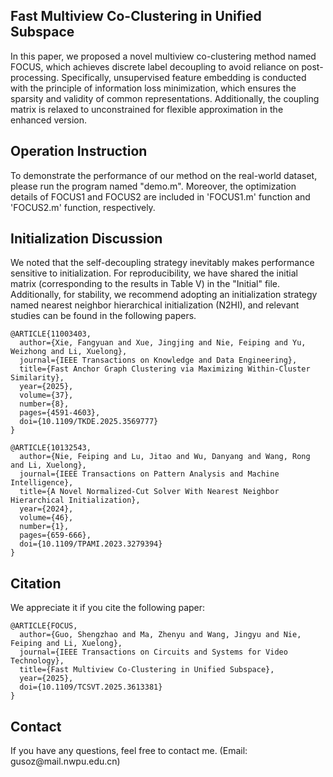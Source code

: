 ## Fast Multiview Co-Clustering in Unified Subspace

In this paper, we proposed a novel multiview co-clustering method named FOCUS, which achieves discrete label decoupling to avoid reliance on post-processing. Specifically, unsupervised feature embedding is conducted with the principle of information loss minimization, which ensures the sparsity and validity of common representations. Additionally, the coupling matrix is relaxed to unconstrained for flexible approximation in the enhanced version.

## Operation Instruction

To demonstrate the performance of our method on the real-world dataset, please run the program named "demo.m". Moreover, the optimization details of FOCUS1 and FOCUS2 are included in 'FOCUS1.m' function and 'FOCUS2.m' function, respectively.

## Initialization Discussion

We noted that the self-decoupling strategy inevitably makes performance sensitive to initialization. For reproducibility, we have shared the initial matrix (corresponding to the results in Table V) in the "Initial" file. Additionally, for stability, we recommend adopting an initialization strategy named nearest neighbor hierarchical initialization (N2HI), and relevant studies can be found in the following papers.

    @ARTICLE{11003403,
      author={Xie, Fangyuan and Xue, Jingjing and Nie, Feiping and Yu, Weizhong and Li, Xuelong},
      journal={IEEE Transactions on Knowledge and Data Engineering}, 
      title={Fast Anchor Graph Clustering via Maximizing Within-Cluster Similarity}, 
      year={2025},
      volume={37},
      number={8},
      pages={4591-4603},
      doi={10.1109/TKDE.2025.3569777}
    }

    @ARTICLE{10132543,
      author={Nie, Feiping and Lu, Jitao and Wu, Danyang and Wang, Rong and Li, Xuelong},
      journal={IEEE Transactions on Pattern Analysis and Machine Intelligence}, 
      title={A Novel Normalized-Cut Solver With Nearest Neighbor Hierarchical Initialization}, 
      year={2024},
      volume={46},
      number={1},
      pages={659-666},
      doi={10.1109/TPAMI.2023.3279394}
    }

## Citation

We appreciate it if you cite the following paper:

    @ARTICLE{FOCUS,
      author={Guo, Shengzhao and Ma, Zhenyu and Wang, Jingyu and Nie, Feiping and Li, Xuelong},
      journal={IEEE Transactions on Circuits and Systems for Video Technology}, 
      title={Fast Multiview Co-Clustering in Unified Subspace}, 
      year={2025},
      doi={10.1109/TCSVT.2025.3613381}
    }

## Contact

If you have any questions, feel free to contact me. (Email: gusoz\@mail.nwpu.edu.cn)
